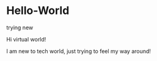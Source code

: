 # Hello-World
trying new

Hi virtual world!

I am new to tech world, just trying to feel my way around!
